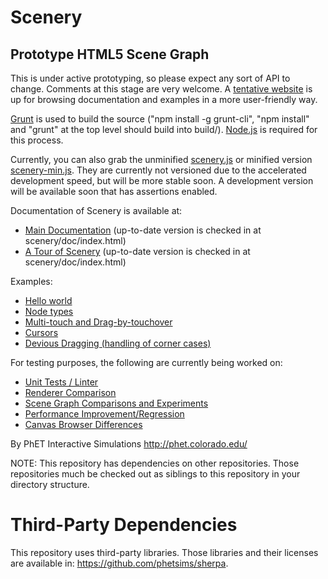 
Scenery
=======

Prototype HTML5 Scene Graph
---------------------------

This is under active prototyping, so please expect any sort of API to change. Comments at this stage are very welcome.
A [tentative website](http://phetsims.github.io/scenery/) is up for browsing documentation and examples in a more user-friendly way.

[Grunt](http://gruntjs.com/) is used to build the source ("npm install -g grunt-cli", "npm install" and "grunt" at the top level
should build into build/). [Node.js](http://nodejs.org/) is required for this process.

Currently, you can also grab the unminified [scenery.js](http://phetsims.github.io/scenery/build/development/scenery.js) or
minified version [scenery-min.js](http://phetsims.github.io/scenery/build/standalone/scenery.min.js).
They are currently not versioned due to the accelerated development speed, but will be more stable soon. A development version
will be available soon that has assertions enabled.

Documentation of Scenery is available at:
* [Main Documentation](http://phetsims.github.io/scenery/doc/) (up-to-date version is checked in at scenery/doc/index.html)
* [A Tour of Scenery](http://phetsims.github.io/scenery/doc/a-tour-of-scenery.html) (up-to-date version is checked in at scenery/doc/index.html)

Examples:
* [Hello world](http://phetsims.github.io/scenery/examples/hello-world.html)
* [Node types](http://phetsims.github.io/scenery/examples/nodes.html)
* [Multi-touch and Drag-by-touchover](http://phetsims.github.io/scenery/examples/multi-touch.html)
* [Cursors](http://phetsims.github.io/scenery/examples/cursors.html)
* [Devious Dragging (handling of corner cases)](http://phetsims.github.io/scenery/examples/devious-drag.html)

For testing purposes, the following are currently being worked on:
* [Unit Tests / Linter](http://phetsims.github.io/scenery/tests/qunit/compiled-unit-tests.html)
* [Renderer Comparison](http://phetsims.github.io/scenery/tests/renderer-comparison.html)
* [Scene Graph Comparisons and Experiments](http://phetsims.github.io/scenery/tests/easel-performance/easel-tests.html)
* [Performance Improvement/Regression](http://phetsims.github.io/scenery/tests/benchmarks/performance-tests.html)
* [Canvas Browser Differences](http://jonathan-olson.com/canvas-diff/canvas-diff.html)

By PhET Interactive Simulations
http://phet.colorado.edu/

NOTE: This repository has dependencies on other repositories. Those repositories
much be checked out as siblings to this repository in your directory structure.

Third-Party Dependencies
=============

This repository uses third-party libraries.
Those libraries and their licenses are available in: https://github.com/phetsims/sherpa.